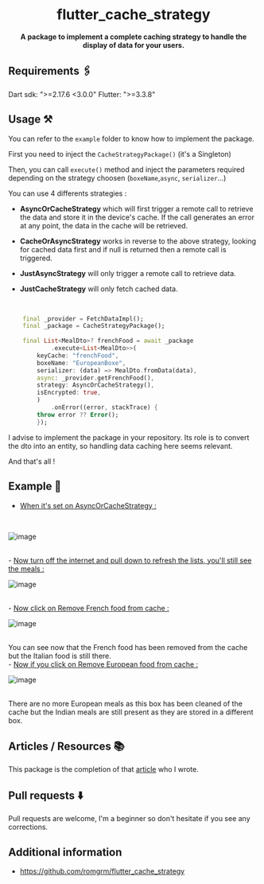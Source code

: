 <div align="center">

# flutter_cache_strategy 

<strong>A package to implement a complete caching strategy to handle the display of data for your users.</strong>

</div>

## Requirements 🖇️

Dart sdk: ">=2.17.6 <3.0.0"
Flutter: ">=3.3.8"

## Usage ⚒️

You can refer to the `example` folder to know how to implement the 
package. 

First you need to inject the `CacheStrategyPackage()` (it's a Singleton)

Then, you can call `execute()` method and inject the parameters required depending on the strategy choosen (`boxeName`,`async`, `serializer`...)

You can use 4 differents strategies : 

- **AsyncOrCacheStrategy** which will first trigger a remote call to retrieve the data and store it in the device's cache. If the call generates an error at any point, the data in the cache will be retrieved.
- **CacheOrAsyncStrategy** works in reverse to the above strategy, looking for cached data first and if null is returned then a remote call is triggered. 

- **JustAsyncStrategy** will only trigger a remote call to retrieve data.

- **JustCacheStrategy** will only fetch cached data.

<br>

```dart
    final _provider = FetchDataImpl();
    final _package = CacheStrategyPackage();
    
    final List<MealDto>? frenchFood = await _package
            .execute<List<MealDto>>(
        keyCache: "frenchFood",
        boxeName: "EuropeanBoxe",
        serializer: (data) => MealDto.fromData(data),
        async: _provider.getFrenchFood(),
        strategy: AsyncOrCacheStrategy(),
        isEncrypted: true,
        )
            .onError((error, stackTrace) {
        throw error ?? Error();
        });
```

I advise to implement the package in your repository. Its role is to convert the dto into an entity, so handling data caching here seems relevant.

And that's all ! 

## Example 📱

- <ins>When it's set on AsyncOrCacheStrategy :</ins> 
<br>

![image](/example/assets/images/asyncOrCache_full.png)

<br>
- <ins>Now turn off the internet and pull down to refresh the lists, you'll still see the meals :</ins>
<br>

![image](/example/assets/images/asyncOrCache_full.png)

<br>
- <ins>Now click on Remove French food from cache :</ins> 
<br>

![image](/example/assets/images/asyncOrCache_without_french_food.png)

<br>
You can see now that the French food has been removed from the cache but the Italian food is still there.
<br>
- <ins>Now if you click on Remove European food from cache :</ins>
<br>

![image](/example/assets/images/asyncOrCache_without_european_food.png)

<br>
There are no more European meals as this box has been cleaned of the cache but the Indian meals are still present as they are stored in a different box. 

## Articles / Resources 📚

This package is the completion of that [article](https://medium.com/@romaingreaume/implementing-a-cache-strategy-in-your-flutter-app-5db3e316e7c9) who I wrote. 
## Pull requests ⬇️
Pull requests are welcome, I'm a beginner so don't hesitate if you see any corrections.




## Additional information 

- https://github.com/romgrm/flutter_cache_strategy
